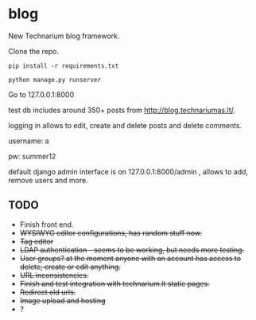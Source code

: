 # blog
New Technarium blog framework.


Clone the repo.
```
pip install -r requirements.txt
```
```
python manage.py runserver
```
Go to 127.0.0.1:8000

test db includes around 350+ posts from http://blog.technariumas.lt/.

logging in allows to edit, create and delete posts and delete comments.

username: a

pw: summer12

default django admin interface is on 127.0.0.1:8000/admin , allows to add, remove users and more. 

## TODO
* Finish front end.
* ~~WYSIWYG editor configurations, has random stuff now.~~
* ~~Tag editor~~
* ~~LDAP authentication - seems to be working, but needs more testing.~~
* ~~User groups? at the moment anyone with an account has access to delete, create or edit anything.~~
* ~~URL inconsistencies.~~
*  ~~Finish and test integration with technarium.lt static pages.~~
* ~~Redirect old urls.~~
* ~~Image upload and hosting~~
* ?
